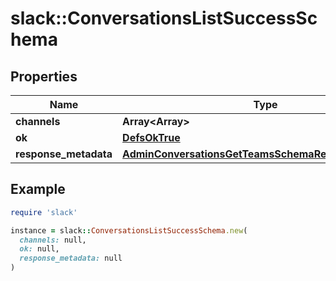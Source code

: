 # slack::ConversationsListSuccessSchema

## Properties

| Name | Type | Description | Notes |
| ---- | ---- | ----------- | ----- |
| **channels** | **Array&lt;Array&gt;** |  |  |
| **ok** | [**DefsOkTrue**](DefsOkTrue.md) |  |  |
| **response_metadata** | [**AdminConversationsGetTeamsSchemaResponseMetadata**](AdminConversationsGetTeamsSchemaResponseMetadata.md) |  | [optional] |

## Example

```ruby
require 'slack'

instance = slack::ConversationsListSuccessSchema.new(
  channels: null,
  ok: null,
  response_metadata: null
)
```

